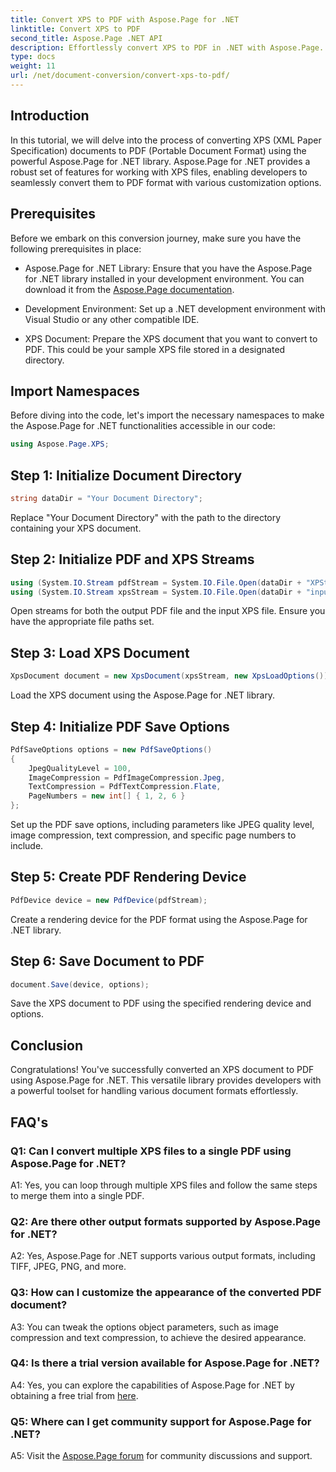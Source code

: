 ```yaml
---
title: Convert XPS to PDF with Aspose.Page for .NET
linktitle: Convert XPS to PDF
second_title: Aspose.Page .NET API
description: Effortlessly convert XPS to PDF in .NET with Aspose.Page. Download the library, explore documentation, and get a free trial.
type: docs
weight: 11
url: /net/document-conversion/convert-xps-to-pdf/
---
```

## Introduction

In this tutorial, we will delve into the process of converting XPS (XML Paper Specification) documents to PDF (Portable Document Format) using the powerful Aspose.Page for .NET library. Aspose.Page for .NET provides a robust set of features for working with XPS files, enabling developers to seamlessly convert them to PDF format with various customization options.

## Prerequisites

Before we embark on this conversion journey, make sure you have the following prerequisites in place:

- Aspose.Page for .NET Library: Ensure that you have the Aspose.Page for .NET library installed in your development environment. You can download it from the [Aspose.Page documentation](https://reference.aspose.com/page/net/).

- Development Environment: Set up a .NET development environment with Visual Studio or any other compatible IDE.

- XPS Document: Prepare the XPS document that you want to convert to PDF. This could be your sample XPS file stored in a designated directory.

## Import Namespaces

Before diving into the code, let's import the necessary namespaces to make the Aspose.Page for .NET functionalities accessible in our code:

```csharp
using Aspose.Page.XPS;
```

## Step 1: Initialize Document Directory

```csharp
string dataDir = "Your Document Directory";
```

Replace "Your Document Directory" with the path to the directory containing your XPS document.

## Step 2: Initialize PDF and XPS Streams

```csharp
using (System.IO.Stream pdfStream = System.IO.File.Open(dataDir + "XPStoPDF_out.pdf", System.IO.FileMode.OpenOrCreate, System.IO.FileAccess.Write))
using (System.IO.Stream xpsStream = System.IO.File.Open(dataDir + "input.xps", System.IO.FileMode.Open))
```

Open streams for both the output PDF file and the input XPS file. Ensure you have the appropriate file paths set.

## Step 3: Load XPS Document

```csharp
XpsDocument document = new XpsDocument(xpsStream, new XpsLoadOptions());
```

Load the XPS document using the Aspose.Page for .NET library.

## Step 4: Initialize PDF Save Options

```csharp
PdfSaveOptions options = new PdfSaveOptions()
{
    JpegQualityLevel = 100,
    ImageCompression = PdfImageCompression.Jpeg,
    TextCompression = PdfTextCompression.Flate,
    PageNumbers = new int[] { 1, 2, 6 }
};
```

Set up the PDF save options, including parameters like JPEG quality level, image compression, text compression, and specific page numbers to include.

## Step 5: Create PDF Rendering Device

```csharp
PdfDevice device = new PdfDevice(pdfStream);
```

Create a rendering device for the PDF format using the Aspose.Page for .NET library.

## Step 6: Save Document to PDF

```csharp
document.Save(device, options);
```

Save the XPS document to PDF using the specified rendering device and options.

## Conclusion

Congratulations! You've successfully converted an XPS document to PDF using Aspose.Page for .NET. This versatile library provides developers with a powerful toolset for handling various document formats effortlessly.

## FAQ's

### Q1: Can I convert multiple XPS files to a single PDF using Aspose.Page for .NET?

A1: Yes, you can loop through multiple XPS files and follow the same steps to merge them into a single PDF.

### Q2: Are there other output formats supported by Aspose.Page for .NET?

A2: Yes, Aspose.Page for .NET supports various output formats, including TIFF, JPEG, PNG, and more.

### Q3: How can I customize the appearance of the converted PDF document?

A3: You can tweak the options object parameters, such as image compression and text compression, to achieve the desired appearance.

### Q4: Is there a trial version available for Aspose.Page for .NET?

A4: Yes, you can explore the capabilities of Aspose.Page for .NET by obtaining a free trial from [here](https://releases.aspose.com/).

### Q5: Where can I get community support for Aspose.Page for .NET?

A5: Visit the [Aspose.Page forum](https://forum.aspose.com/c/page/39) for community discussions and support.
